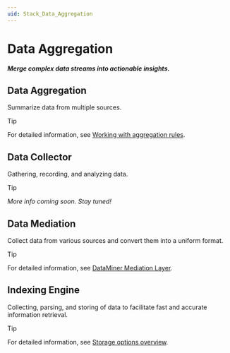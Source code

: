 ```yaml
---
uid: Stack_Data_Aggregation
---
```


# Data Aggregation

***Merge complex data streams into actionable insights.***

## Data Aggregation

Summarize data from multiple sources.

> [!TIP]
> For detailed information, see [Working with aggregation rules](xref:Working_with_aggregation_rules).

## Data Collector

Gathering, recording, and analyzing data.

> [!TIP]
>
> *More info coming soon. Stay tuned!*

## Data Mediation

Collect data from various sources and convert them into a uniform format.

> [!TIP]
> For detailed information, see [DataMiner Mediation Layer](xref:AdvancedDataMinerMediationLayerIntroduction).

## Indexing Engine

Collecting, parsing, and storing of data to facilitate fast and accurate information retrieval.

> [!TIP]
> For detailed information, see [Storage options overview](xref:Supported_system_data_storage_architectures).
